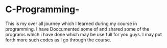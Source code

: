 # C-Programming-
This is my over all journey which I learned during my course in programming. 
I have Doccumented some of and shared some of the programs which i have done which may be use full for you guys.
I may put forth more such codes as I go through the course.
